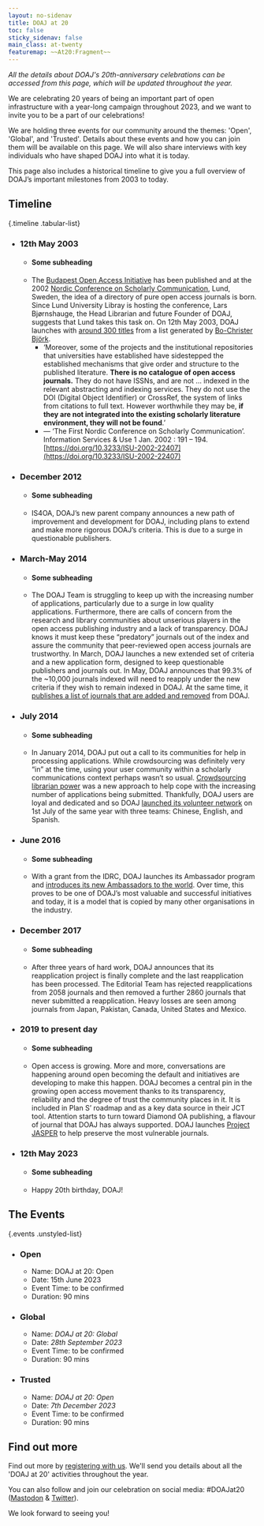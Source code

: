 ```yaml
---
layout: no-sidenav
title: DOAJ at 20
toc: false
sticky_sidenav: false
main_class: at-twenty
featuremap: ~~At20:Fragment~~
---
```


*All the details about DOAJ's 20th-anniversary celebrations can be accessed from this page, which will be updated throughout the year.*

We are celebrating 20 years of being an important part of open infrastructure with a year-long campaign throughout 2023, and we want to invite you to be a part of our celebrations!

We are holding three events for our community around the themes: 'Open', 'Global', and 'Trusted'. Details about these events and how you can join them will be available on this page. We will also share interviews with key individuals who have shaped DOAJ into what it is today.

This page also includes a historical timeline to give you a full overview of DOAJ’s important milestones from 2003 to today.

## Timeline 

{.timeline .tabular-list}
- ### 12th May 2003
   - #### Some subheading
   - The [Budapest Open Access Initiative](https://www.budapestopenaccessinitiative.org/) has been published and at the 2002 [Nordic Conference on Scholarly Communication](https://content.iospress.com/articles/information-services-and-use/isu368), Lund, Sweden, the idea of a directory of pure open access journals is born. Since Lund University Libray is hosting the conference, Lars Bjørnshauge, the Head Librarian and future Founder of DOAJ, suggests that Lund takes this task on. On 12th May 2003, DOAJ launches with [around 300 titles](https://docs.google.com/spreadsheets/d/1loav8PNASmpx--eZrUc9IbWr11zOgFOXVZkvGnT4vNg/edit?usp=sharing) from a list generated by [Bo-Christer Björk](https://www.linkedin.com/in/bo-christer-bj%C3%B6rk-20ba4827/).
     - ‘Moreover, some of the projects and the institutional repositories that universities have established have sidestepped the established mechanisms that give order and structure to the published literature. **There is no catalogue of open access journals.** They do not have ISSNs, and are not … indexed in the relevant abstracting and indexing services. They do not use the DOI (Digital Object Identifier) or CrossRef, the system of links from citations to full text. However worthwhile they may be, **if they are not integrated into the existing scholarly literature environment, they will not be found**.’
     - — ‘The First Nordic Conference on Scholarly Communication’. Information Services & Use 1 Jan. 2002 : 191 – 194. [https://doi.org/10.3233/ISU-2002-22407](https://doi.org/10.3233/ISU-2002-22407)
- ### December 2012
   - #### Some subheading
   - IS4OA, DOAJ’s new parent company announces a new path of improvement and development for DOAJ, including plans to extend and make more rigorous DOAJ’s criteria. This is due to a surge in questionable publishers.
- ### March-May 2014
   - #### Some subheading
   - The DOAJ Team is struggling to keep up with the increasing number of applications, particularly due to a surge in low quality applications. Furthermore, there are calls of concern from the research and library communities about unserious players in the open access publishing industry and a lack of transparency. DOAJ knows it must keep these “predatory” journals out of the index and assure the community that peer-reviewed open access journals are trustworthy. In March, DOAJ launches a new extended set of criteria and a new application form, designed to keep questionable publishers and journals out. In May, DOAJ announces that 99.3% of the ~10,000 journals indexed will need to reapply under the new criteria if they wish to remain indexed in DOAJ. At the same time, it [publishes a list of journals that are added and removed](https://blog.doaj.org/2014/05/22/doaj-publishes-lists-of-journals-removed-and-added/) from DOAJ.
- ### July 2014
   - #### Some subheading
   - In January 2014, DOAJ put out a call to its communities for help in processing applications. While crowdsourcing was definitely very “in” at the time, using your user community within a scholarly communications context perhaps wasn’t so usual. [Crowdsourcing librarian power](https://blog.doaj.org/2014/06/09/crowdsourcing-librarian-power/) was a new approach to help cope with the increasing number of applications being submitted. Thankfully, DOAJ users are loyal and dedicated and so DOAJ [launched its volunteer network](https://blog.doaj.org/2014/07/01/doaj-editor-and-associate-editor-network-goes-live/) on 1st July of the same year with three teams: Chinese, English, and Spanish.
- ### June 2016
   - #### Some subheading
   - With a grant from the IDRC, DOAJ launches its Ambassador program and [introduces its new Ambassadors to the world](https://blog.doaj.org/2016/06/20/presenting-the-doaj-ambassadors/). Over time, this proves to be one of DOAJ’s most valuable and successful initiatives and today, it is a model that is copied by many other organisations in the industry.
- ### December 2017
   - #### Some subheading
   - After three years of hard work, DOAJ announces that its reapplication project is finally complete and the last reapplication has been processed. The Editorial Team has rejected reapplications from 2058 journals and then removed a further 2860 journals that never submitted a reapplication. Heavy losses are seen among journals from Japan, Pakistan, Canada, United States and Mexico. 
- ### 2019 to present day
   - #### Some subheading
   - Open access is growing. More and more, conversations are happening around open becoming the default and initiatives are developing to make this happen. DOAJ becomes a central pin in the growing open access movement thanks to its transparency, reliability and the degree of trust the community places in it. It is included in Plan S’ roadmap and as a key data source in their JCT tool. Attention starts to turn toward Diamond OA publishing, a flavour of journal that DOAJ has always supported. DOAJ launches [Project JASPER](https://doaj.org/preservation/) to help preserve the most vulnerable journals.
- ### 12th May 2023
   - #### Some subheading
   - Happy 20th birthday, DOAJ!

## The Events

{.events .unstyled-list}
- ### Open
   - Name: DOAJ at 20: Open
   - Date: 15th June 2023
   - Event Time: to be confirmed
   - Duration: 90 mins 
- ### Global
   - Name: _DOAJ at 20: Global_
   - Date: _28th September 2023_
   - Event Time: to be confirmed
   - Duration: 90 mins
- ### Trusted
   - Name: _DOAJ at 20: Open_
   - Date: _7th December 2023_
   - Event Time: to be confirmed
   - Duration: 90 mins

## Find out more

Find out more by [registering with us](https://forms.reform.app/S49aj6/DOAJat20/257xim). We'll send you details about all the 'DOAJ at 20' activities throughout the year.

You can also follow and join our celebration on social media: #DOAJat20 ([Mastodon](https://masto.ai/tags/DOAJat20) & [Twitter](https://twitter.com/search?q=%23DOAJat20)).

We look forward to seeing you!
